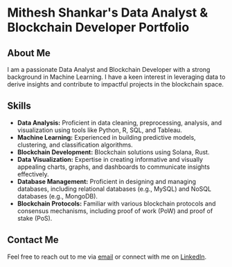 # Mithesh Shankar's Data Analyst & Blockchain Developer Portfolio

## About Me

I am a passionate Data Analyst and Blockchain Developer with a strong background in Machine Learning. I have a keen interest in leveraging data to derive insights and contribute to impactful projects in the blockchain space.

## Skills

- **Data Analysis:** Proficient in data cleaning, preprocessing, analysis, and visualization using tools like Python, R, SQL, and Tableau.
- **Machine Learning:** Experienced in building predictive models, clustering, and classification algorithms.
- **Blockchain Development:** Blockchain solutions using Solana, Rust.
- **Data Visualization:** Expertise in creating informative and visually appealing charts, graphs, and dashboards to communicate insights effectively.
- **Database Management:** Proficient in designing and managing databases, including relational databases (e.g., MySQL) and NoSQL databases (e.g., MongoDB).
- **Blockchain Protocols:** Familiar with various blockchain protocols and consensus mechanisms, including proof of work (PoW) and proof of stake (PoS).


## Contact Me

Feel free to reach out to me via [email](mitheshshankar2020@gmail.com) or connect with me on [LinkedIn](www.linkedin.com/in/mitheshshankar).

